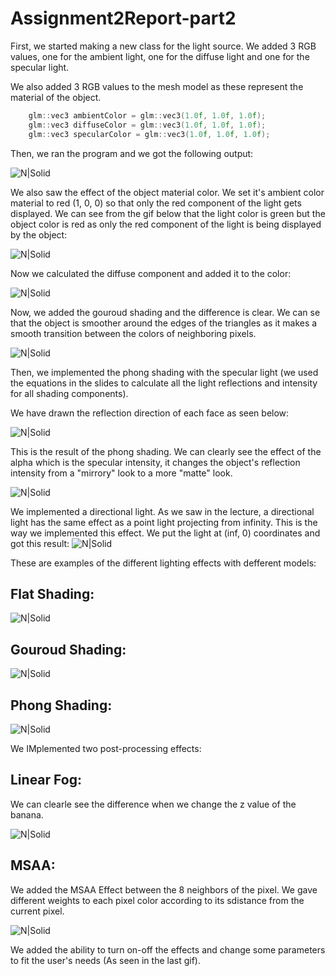 # Assignment2Report-part2

First, we started making a new class for the light source. We added 3 RGB values, one for the ambient light, one for the diffuse light and one for the specular light.

We also added 3 RGB values to the mesh model as these represent the material of the object.

```c++
    glm::vec3 ambientColor = glm::vec3(1.0f, 1.0f, 1.0f);
	glm::vec3 diffuseColor = glm::vec3(1.0f, 1.0f, 1.0f);
	glm::vec3 specularColor = glm::vec3(1.0f, 1.0f, 1.0f);
```

Then, we ran the program and we got the following output:

![N|Solid](Assignment2B/ambientLight.gif)

We also saw the effect of the object material color. We set it's ambient color material to red (1, 0, 0) so that only the red component of the light gets displayed. We can see from the gif below that the light color is green but the object color is red as only the red component of the light is being displayed by the object:

![N|Solid](Assignment2B/ambientEffect.gif)

Now we calculated the diffuse component and added it to the color:

![N|Solid](Assignment2B/ambient&difuse.png)

Now, we added the gouroud shading and the difference is clear. We can se that the object is smoother around the edges of the triangles as it makes a smooth transition between the colors of neighboring pixels.

![N|Solid](Assignment2B/gouroudDiffuse.gif)

Then, we implemented the phong shading with the specular light (we used the equations in the slides to calculate all the light reflections and intensity for all shading components).

We have drawn the reflection direction of each face as seen below:

![N|Solid](Assignment2B/bunnyReflectionVector.png)

This is the result of the phong shading. We can clearly see the effect of the alpha which is the specular intensity, it changes the object's reflection intensity from a "mirrory" look to a more "matte" look.

![N|Solid](Assignment2B/phong.gif)

We implemented a directional light. As we saw in the lecture, a directional light has the same effect as a point light projecting from infinity. This is the way we implemented this effect. We put the light at (inf, 0) coordinates and got this result:
![N|Solid](Assignment2B/directionalLight.png)

These are examples of the different lighting effects with defferent models:

## Flat Shading:

![N|Solid](Assignment2B/multipleFlat.png)

## Gouroud Shading:

![N|Solid](Assignment2B/multipleGouroud.png)

## Phong Shading:

![N|Solid](Assignment2B/multiplePhong.png)

We IMplemented two post-processing effects:

## Linear Fog:

We can clearle see the difference when we change the z value of the banana.

![N|Solid](Assignment2B/fog.gif)

## MSAA:

We added the MSAA Effect between the 8 neighbors of the pixel. We gave different weights to each pixel color according to its sdistance from the current pixel.

![N|Solid](Assignment2B/MSAA.gif)

We added the ability to turn on-off the effects and change some parameters to fit the user's needs (As seen in the last gif).
